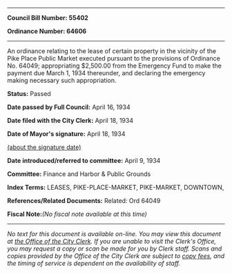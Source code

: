 

********

**Council Bill Number: 55402**
   
**Ordinance Number: 64606**
********

 An ordinance relating to the lease of certain property in the vicinity of the Pike Place Public Market executed pursuant to the provisions of Ordinance No. 64049; appropriating $2,500.00 from the Emergency Fund to make the payment due March 1, 1934 thereunder, and declaring the emergency making necessary such appropriation.

**Status:** Passed
   
**Date passed by Full Council:** April 16, 1934
   
**Date filed with the City Clerk:** April 18, 1934
   
**Date of Mayor's signature:** April 18, 1934
   
[(about the signature date)](/~public/approvaldate.htm)
   
   
   
**Date introduced/referred to committee:** April 9, 1934
   
**Committee:** Finance and Harbor & Public Grounds
   
   
**Index Terms:** LEASES, PIKE-PLACE-MARKET, PIKE-MARKET, DOWNTOWN,

**References/Related Documents:** Related: Ord 64049

**Fiscal Note:**_(No fiscal note available at this time)_
********

_No text for this document is available on-line. You may view this document at [the Office of the City Clerk](http://www.seattle.gov/leg/clerk/contactUs.htm). If you are unable to visit the Clerk's Office, you may request a copy or scan be made for you by Clerk staff. Scans and copies provided by the Office of the City Clerk are subject to [copy fees](http://clerk.seattle.gov/~public/clerkfees.htm), and the timing of service is dependent on the availability of staff._


